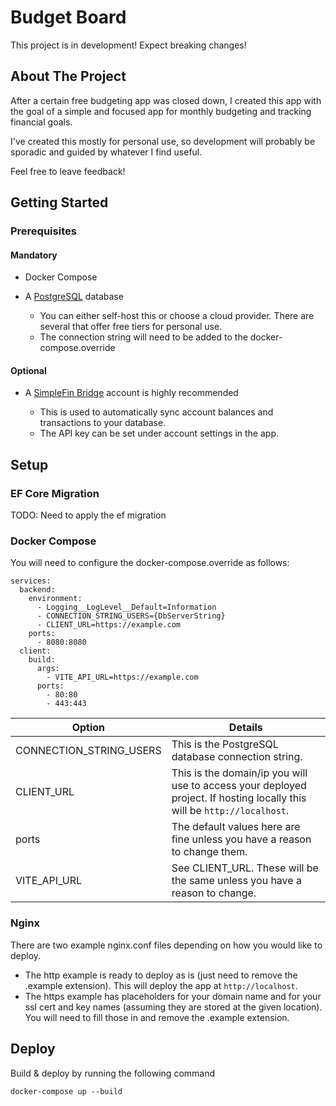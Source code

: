 # Budget Board

This project is in development! Expect breaking changes!

## About The Project

After a certain free budgeting app was closed down, I created this app with the goal of a simple and focused app for monthly budgeting and tracking financial goals.

I've created this mostly for personal use, so development will probably be sporadic and guided by whatever I find useful.

Feel free to leave feedback!

## Getting Started

### Prerequisites

#### Mandatory

- Docker Compose

- A [PostgreSQL](https://www.postgresql.org/) database

  - You can either self-host this or choose a cloud provider. There are several that offer free tiers for personal use.
  - The connection string will need to be added to the docker-compose.override

#### Optional

- A [SimpleFin Bridge](https://beta-bridge.simplefin.org/) account is highly recommended

  - This is used to automatically sync account balances and transactions to your database.
  - The API key can be set under account settings in the app.

## Setup

### EF Core Migration

TODO: Need to apply the ef migration

### Docker Compose

You will need to configure the docker-compose.override as follows:

```
services:
  backend:
    environment:
      - Logging__LogLevel__Default=Information
      - CONNECTION_STRING_USERS={DbServerString}
      - CLIENT_URL=https://example.com
    ports:
      - 8080:8080
  client:
    build:
      args:
        - VITE_API_URL=https://example.com
      ports:
        - 80:80
        - 443:443
```

| Option                  | Details                                                                                                                 |
| ----------------------- | ----------------------------------------------------------------------------------------------------------------------- |
| CONNECTION_STRING_USERS | This is the PostgreSQL database connection string.                                                                      |
| CLIENT_URL              | This is the domain/ip you will use to access your deployed project. If hosting locally this will be `http://localhost`. |
| ports                   | The default values here are fine unless you have a reason to change them.                                               |
| VITE_API_URL            | See CLIENT_URL. These will be the same unless you have a reason to change.                                              |

### Nginx

There are two example nginx.conf files depending on how you would like to deploy.

- The http example is ready to deploy as is (just need to remove the .example extension). This will deploy the app at `http://localhost`.
- The https example has placeholders for your domain name and for your ssl cert and key names (assuming they are stored at the given location). You will need to fill those in and remove the .example extension.

## Deploy

Build & deploy by running the following command

```
docker-compose up --build
```
